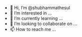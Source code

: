 - 👋 Hi, I’m @shubhammathesul
- 👀 I’m interested in ...
- 🌱 I’m currently learning ...
- 💞️ I’m looking to collaborate on ...
- 📫 How to reach me ...

<!---
shubhammathesul/shubhammathesul is a ✨ special ✨ repository because its `README.md` (this file) appears on your GitHub profile.
You can click the Preview link to take a look at your changes.
--->
